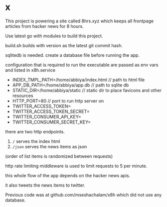 # x

This project is powering a site called 8hrs.xyz which keeps all frontpage articles from hacker news for 8 hours.

Use latest go with modules to build this project.

build.sh builds with version as the latest git commit hash.

sqlitedb is needed. create a database file before running the app.

configuration that is required to run the executable are passed as env vars and listed in  x8h.service

* INDEX_TMPL_PATH=/home/abbiya/index.html // path to html file
* APP_DB_PATH=/home/abbiya/app.db // path to sqlite db
* STATIC_DIR=/home/abbiya/static // static dir to place favicons and other resources
* HTTP_PORT=80 // port to run http server on
* TWITTER_ACCESS_TOKEN=
* TWITTER_ACCESS_TOKEN_SECRET=
* TWITTER_CONSUMER_API_KEY=
* TWITTER_CONSUMER_SECRET_KEY=


there are two http endpoints.

1. `/` serves the index html 
2. `/json` serves the news items as json

(order of list items is randomized between requests)

http rate limiting middleware is used to limit requests to 5 per minute.

this whole flow of the app depends on the hacker news apis.

it also tweets the news items to twitter.

Previous code was at github.com/mseshachalam/x8h which did not use any database. 
